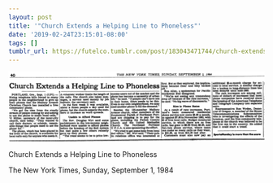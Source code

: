 ```yaml
---
layout: post
title: '"Church Extends a Helping Line to Phoneless"'
date: '2019-02-24T23:15:01-08:00'
tags: []
tumblr_url: https://futelco.tumblr.com/post/183043471744/church-extends-a-helping-line-to-phoneless-the-new
---
```

 ![](/images/blog/tumblr_pnh051XLJA1th5ccio1_1280.png)  

Church Extends a Helping Line to Phoneless

The New York Times, Sunday, September 1, 1984

